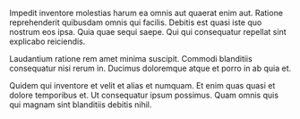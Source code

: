 Impedit inventore molestias harum ea omnis aut quaerat enim aut. Ratione reprehenderit quibusdam omnis qui facilis. Debitis est quasi iste quo nostrum eos ipsa. Quia quae sequi saepe. Qui qui consequatur repellat sint explicabo reiciendis.
 Laudantium ratione rem amet minima suscipit. Commodi blanditiis consequatur nisi rerum in. Ducimus doloremque atque et porro in ab quia et.
 Quidem qui inventore et velit et alias et numquam. Et enim quas quasi et dolore temporibus et. Ut consequatur ipsum possimus. Quam omnis quis qui magnam sint blanditiis debitis nihil.